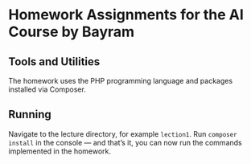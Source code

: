 # Homework Assignments for the AI Course by Bayram

## Tools and Utilities

The homework uses the PHP programming language and packages installed via Composer.

## Running

Navigate to the lecture directory, for example `lection1`. Run `composer install` in the console — and that’s it, you can now run the commands implemented in the homework.